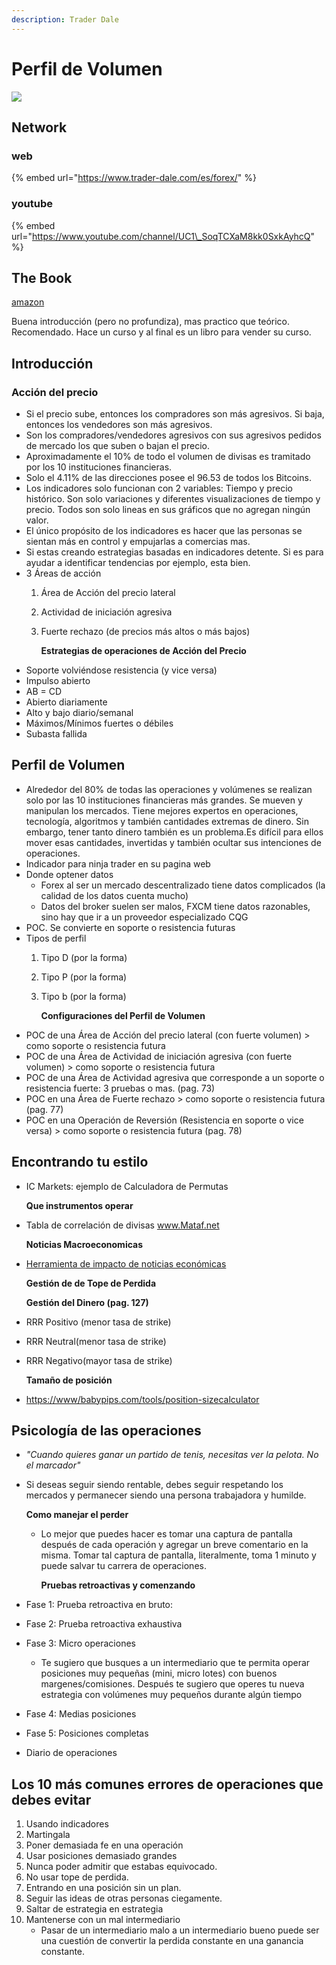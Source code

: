 ```yaml
---
description: Trader Dale
---
```


# Perfil de Volumen

![](https://images-na.ssl-images-amazon.com/images/I/51glITORJ5L._SX384_BO1,204,203,200_.jpg)

## Network

### web

{% embed url="https://www.trader-dale.com/es/forex/" %}

### youtube

{% embed url="https://www.youtube.com/channel/UC1\_SoqTCXaM8kk0SxkAyhcQ" %}

## The Book 



[amazon](https://www.amazon.es/PERFIL-VOLUMEN-GU%C3%8DA-PRIVILEGIADA-OPERAR/dp/109116245X/ref=sr_1_1?__mk_es_ES=%C3%85M%C3%85%C5%BD%C3%95%C3%91&dchild=1&keywords=Trader+dale&qid=1591255008&sr=8-1)

Buena introducción \(pero no profundiza\), mas practico que teórico. Recomendado. Hace un curso y al final es un libro para vender su curso.

## Introducción

### Acción del precio

* Si el precio sube, entonces los compradores son más agresivos. Si baja, entonces los vendedores son más agresivos.
* Son los compradores/vendedores agresivos con sus agresivos pedidos de mercado los que suben o bajan el precio.
* Aproximadamente el 10% de todo el volumen de divisas es tramitado por los 10 instituciones financieras.
* Solo el 4.11% de las direcciones posee el 96.53 de todos los Bitcoins.
* Los indicadores solo funcionan con 2 variables: Tiempo y precio histórico. Son solo variaciones y diferentes visualizaciones de tiempo y precio. Todos son solo lineas en sus gráficos que no agregan ningún valor.
* El único propósito de los indicadores es hacer que las personas se sientan más en control y empujarlas a comercias mas.
* Si estas creando estrategias basadas en indicadores detente. Si es para ayudar a identificar tendencias por ejemplo, esta bien.
* 3 Áreas de acción  
  1. Área de Acción del precio lateral
  2. Actividad de iniciación agresiva
  3. Fuerte rechazo \(de precios más altos o más bajos\)

     **Estrategias de operaciones de Acción del Precio**
* Soporte volviéndose resistencia \(y vice versa\)
* Impulso abierto
* AB = CD
* Abierto diariamente
* Alto y bajo diario/semanal
* Máximos/Mínimos fuertes o débiles
* Subasta fallida

## Perfil de Volumen

* Alrededor del 80% de todas las operaciones y volúmenes se realizan solo por las 10 instituciones financieras más grandes. Se mueven y manipulan los mercados. Tiene mejores expertos en operaciones, tecnología, algoritmos y también cantidades extremas de dinero. Sin embargo, tener tanto dinero también es un problema.Es difícil para ellos mover esas cantidades, invertidas y también ocultar sus intenciones de operaciones.
* Indicador para ninja trader en su pagina web
* Donde optener datos
  * Forex al ser un mercado descentralizado tiene datos complicados \(la calidad de los datos cuenta mucho\)
  * Datos del broker suelen ser malos, FXCM tiene datos razonables, sino hay que ir a un proveedor especializado CQG
* POC. Se convierte en soporte o resistencia futuras
* Tipos de perfil 
  1. Tipo D \(por la forma\)
  2. Tipo P \(por la forma\)
  3. Tipo b \(por la forma\)

     **Configuraciones del Perfil de Volumen**
* POC de una Área de Acción del precio lateral \(con fuerte volumen\) &gt; como soporte o resistencia futura
* POC de una Área de Actividad de iniciación agresiva \(con fuerte volumen\) &gt; como soporte o resistencia futura
* POC de una Área de Actividad agresiva que corresponde a un soporte o resistencia fuerte: 3 pruebas o mas. \(pag. 73\)
* POC en una Área de Fuerte rechazo &gt; como soporte o resistencia futura \(pag. 77\)
* POC en una Operación de Reversión \(Resistencia en soporte o vice versa\) &gt; como soporte o resistencia futura \(pag. 78\)

## Encontrando tu estilo

* IC Markets: ejemplo de Calculadora de Permutas 

  **Que instrumentos operar**

* Tabla de correlación de divisas www.Mataf.net

  **Noticias Macroeconomicas**

* [Herramienta de impacto de noticias económicas](https://www.forexpeacearmy.com/tools/economoc-news-impact)

  **Gestión de de Tope de Perdida**

  **Gestión del Dinero \(pag. 127\)**

* RRR Positivo \(menor tasa de strike\)
* RRR Neutral\(menor tasa de strike\)
* RRR Negativo\(mayor tasa de strike\)

  **Tamaño de posición**

* [https://www/babypips.com/tools/position-sizecalculator](https://www/babypips.com/tools/position-sizecalculator)

## Psicología de las operaciones

* _"Cuando quieres ganar un partido de tenis, necesitas ver la pelota. No el marcador"_
* Si deseas seguir siendo rentable, debes seguir respetando los mercados y permanecer siendo una persona trabajadora y humilde.

  **Como manejar el perder**

  * Lo mejor que puedes hacer es tomar una captura de pantalla después de cada operación y agregar un breve comentario en la misma. Tomar tal captura de pantalla, literalmente, toma 1 minuto y puede salvar tu carrera de operaciones. 

    **Pruebas retroactivas y comenzando**

* Fase 1: Prueba retroactiva en bruto: 
* Fase 2: Prueba retroactiva exhaustiva
* Fase 3: Micro operaciones
  * Te sugiero que busques a un intermediario que te permita operar posiciones muy pequeñas \(mini, micro lotes\) con buenos margenes/comisiones. Después te sugiero que operes tu nueva estrategia con volúmenes muy pequeños durante algún tiempo
* Fase 4: Medias posiciones
* Fase 5: Posiciones completas 
* Diario de operaciones

## Los 10 más comunes errores de operaciones que debes evitar

1. Usando indicadores
2. Martingala
3. Poner demasiada fe en una operación
4. Usar posiciones demasiado grandes
5. Nunca poder admitir que estabas equivocado.
6. No usar tope de perdida.
7. Entrando en una posición sin un plan.
8. Seguir las ideas de otras personas ciegamente.
9. Saltar de estrategia en estrategia
10. Mantenerse con un mal intermediario
    * Pasar de un intermediario malo a un intermediario bueno puede ser una cuestión de convertir la perdida constante en una ganancia constante.

